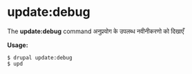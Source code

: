 # update:debug
The **update:debug** command अनुप्रयोग के उपलब्ध नवीनीकरणो को दिखाएँ

**Usage:**
```
$ drupal update:debug 
$ upd  
```
